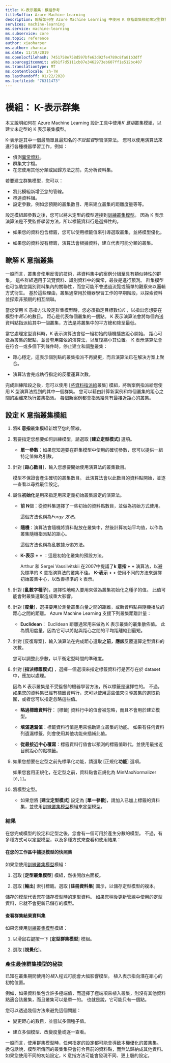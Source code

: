```yaml
---
title: K-表示叢集：模組參考
titleSuffix: Azure Machine Learning
description: 瞭解如何在 Azure Machine Learning 中使用 K 意指叢集模組來定型群集模型。
services: machine-learning
ms.service: machine-learning
ms.subservice: core
ms.topic: reference
author: xiaoharper
ms.author: zhanxia
ms.date: 11/19/2019
ms.openlocfilehash: 7451758e758d597bfe63d92fe4789c8fa81b3dff
ms.sourcegitcommit: a9b1f7d5111cb07e3462973eb607ff1e512bc407
ms.translationtype: MT
ms.contentlocale: zh-TW
ms.lasthandoff: 01/22/2020
ms.locfileid: "76311473"
---
```

# <a name="module-k-means-clustering"></a>模組： K-表示群集

本文說明如何在 Azure Machine Learning 設計工具中使用*K 意指*叢集模組，以建立未定型的 K 表示叢集模型。 
 
K-表示是其中一個最簡單且最知名的*不受監督*學習演算法。 您可以使用演算法來進行各種機器學習工作，例如： 

* 偵測[異常資料](https://msdn.microsoft.com/magazine/jj891054.aspx)。
* 群集文字檔。
* 在您使用其他分類或回歸方法之前，先分析資料集。 

若要建立群集模型，您可以：

* 將此模組新增至您的管線。
* 串連資料組。
* 設定參數，例如您預期的叢集數目、用來建立叢集的距離度量等等。 
  
設定模組超參數之後，您可以將未定型的模型連接到[訓練叢集模型](train-clustering-model.md)。 因為 K 表示演算法是不受監督學習方法，所以標籤資料行是選擇性的。 

+ 如果您的資料包含標籤，您可以使用標籤值來引導選取叢集，並將模型優化。 

+ 如果您的資料沒有標籤，演算法會根據資料，建立代表可能分類的叢集。  

##  <a name="understand-k-means-clustering"></a>瞭解 K 意指叢集
 
一般而言，叢集會使用反復的技術，將資料集中的案例分組至具有類似特性的群集。 這些群組適用于流覽資料、識別資料中的異常，最後是進行預測。 群集模型也可協助您識別資料集內的關聯性，而您可能不會透過流覽或簡單的觀察來以邏輯方式衍生。 基於這些理由，叢集通常用於機器學習工作的早期階段，以探索資料並探索非預期的相互關聯。  
  
 當您使用 K 意指方法設定群集模型時，您必須指定目標數位*K* ，以指出您想要在模型中*距心*的數目。 距心是代表每個叢集的一個點。 K 表示演算法會將每個內送資料點指派給其中一個叢集，方法是將叢集中的平方總和降至最低。 
 
當它處理定型資料時，K 表示演算法會從一組初始的隨機播放距心開始。 距心可做為叢集的起點，並會套用羅依的演算法，以反復縮小其位置。 K 表示演算法會在符合一或多個下列條件時，停止建立和調整叢集：  
  
-   距心穩定，這表示個別點的叢集指派不再變更，而且演算法已在解決方案上聚合。  
  
-   演算法會完成執行指定的反覆運算次數。  
  
 完成訓練階段之後，您可以使用 [[將資料指派給](assign-data-to-clusters.md)叢集] 模組，將新案例指派給您使用 K 型演算法找到的其中一個群集。 您可以藉由計算新案例和每個叢集的距心之間的距離來執行叢集指派。 每個新案例都會指派給具有最接近距心的叢集。  

## <a name="configure-the-k-means-clustering-module"></a>設定 K 意指叢集模組
  
1.  將**K 意指**叢集模組新增至您的管線。  
  
2.  若要指定您想要如何訓練模型，請選取 [**建立定型模式]** 選項。  
  
    -   **單一參數**：如果您知道要在群集模型中使用的確切參數，您可以提供一組特定值做為引數。  
  
3.  針對 [**距心數目**]，輸入您想要開始使用演算法的叢集數目。  
  
     模型不保證會產生確切的叢集數目。 此演算法會以此數目的資料點開始，並逐一查看以尋找最佳設定。  
  
4.  屬性**初始化**是用來指定用來定義初始叢集設定的演算法。  
  
    -   **前 N**個：從資料集選擇了一些初始的資料點數目，並做為初始方式使用。 
    
         這個方法也稱為*Forgy 方法*。  
  
    -   **隨機**：演算法會隨機將資料點放在叢集中，然後計算初始平均值，以作為叢集隨機指派點的距心。 

         這個方法也稱為亂數據*分割*方法。  
  
    -   **K-表示 + +** ：這是初始化叢集的預設方法。  
  
         Arthur 和 Sergei Vassilvitskii 在2007中提議了**k 意指 + +** 演算法，以避免標準的 K 意指演算法的叢集不佳。 **K-表示 + +** 使用不同的方法來選擇初始叢集中心，以改善標準的 k 表示。  
  
    
5.  針對 [**亂數字種子**]，選擇性地輸入要用來做為叢集初始化之種子的值。 此值可能會對叢集選取造成重大影響。  
  
6.  針對 [**度量**]，選擇要用於測量叢集向量之間的距離，或新資料點與隨機播放的距心之間的距離。 Azure Machine Learning 支援下列叢集距離計量：  
  
    -   **Euclidean**： Euclidean 距離通常用來做為 K 表示叢集的叢集散佈值。 此為慣用度量，因為它可以將點與距心之間的平均距離縮到最短。
  
7.  針對 [反復專案]，輸入演算法在完成距心選取**之前，應該**反覆運算定型資料的次數。  
  
     您可以調整此參數，以平衡定型時間的準確度。  
  
8.  針對 [**指派標籤模式]** ，選擇一個選項來指定標籤資料行是否存在於 dataset 中，應加以處理。  
  
     因為 K 表示叢集是不受監督的機器學習方法，所以標籤是選擇性的。 不過，如果您的資料集已經有標籤資料行，您可以使用這些值來引導叢集的選取範圍，或者您可以指定忽略這些值。  
  
    -   **略過標籤資料行**： [標籤] 資料行中的值會被忽略，而且不會用於建立模型。
  
    -   **填滿遺漏值**：標籤資料行值是用來協助建立叢集的功能。 如果有任何資料列遺漏標籤，則會使用其他功能來插補此值。  
  
    -   **從最接近中心覆寫**：標籤資料行值會以預測的標籤值取代，並使用最接近目前距心的點標籤。  

8.  如果您想要在定型之前先標準化功能，請選取 [正規化**功能**] 選項。
  
     如果您套用正規化，在定型之前，資料點會正規化為 MinMaxNormalizer `[0,1]`。

10. 將模型定型。  
  
    -   如果您將 [**建立定型模式]** 設定為 [**單一參數**]，請加入已加上標籤的資料集，並使用[訓練叢集模型](train-clustering-model.md)模組來定型模型。  
  
### <a name="results"></a>結果

在您完成模型的設定和定型之後，您會有一個可用於產生分數的模型。 不過，有多種方式可以定型模型，以及多種方式來查看和使用結果： 

#### <a name="capture-a-snapshot-of-the-model-in-your-workspace"></a>在您的工作區中捕捉模型的快照集

如果您使用[訓練叢集模型](train-clustering-model.md)模組：

1. 選取 [**定型叢集模型**] 模組，然後開啟右面板。

2. 選取 [**輸出**] 索引標籤。選取 [**註冊資料集**] 圖示，以儲存定型模型的複本。

儲存的模型代表您在儲存模型時的定型資料。 如果您稍後更新管線中使用的定型資料，它就不會更新已儲存的模型。 

#### <a name="see-the-clustering-result-dataset"></a>查看群集結果資料集 

如果您使用[訓練叢集模型](train-clustering-model.md)模組：

1. 以滑鼠右鍵按一下 [**定型群集模型**] 模組。

2. 選取 [**視覺化**]。

### <a name="tips-for-generating-the-best-clustering-model"></a>產生最佳群集模型的秘訣  

已知在叢集期間使用的*植*入程式可能會大幅影響模型。 植入表示指向潛在距心的初始位置。
 
例如，如果資料集包含許多極端值，而選擇了極端項來植入叢集，則沒有其他資料點適合該叢集，而且叢集可以是單一的。 也就是說，它可能只有一個點。  
  
您可以透過幾個方法來避免這個問題：  
  
-   變更距心的數目，並嘗試多個種子值。  
  
-   建立多個模型、改變度量或逐一查看。  
  
一般而言，使用群集模型時，任何指定的設定都可能會導致本機優化的叢集集。 換句話說，模型所傳回的叢集集只會符合目前的資料點，而無法歸納成其他資料。 如果您使用不同的初始設定，K 意指方法可能會發現不同、更上層的設定。 
